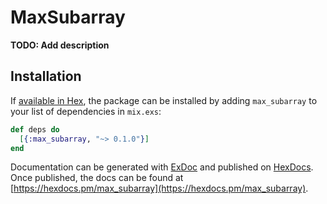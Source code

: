 # MaxSubarray

**TODO: Add description**

## Installation

If [available in Hex](https://hex.pm/docs/publish), the package can be installed
by adding `max_subarray` to your list of dependencies in `mix.exs`:

```elixir
def deps do
  [{:max_subarray, "~> 0.1.0"}]
end
```

Documentation can be generated with [ExDoc](https://github.com/elixir-lang/ex_doc)
and published on [HexDocs](https://hexdocs.pm). Once published, the docs can
be found at [https://hexdocs.pm/max_subarray](https://hexdocs.pm/max_subarray).

